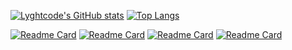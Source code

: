 [![Lyghtcode's GitHub stats](https://github-readme-stats.vercel.app/api?username=lyghtcode&show_icons=true&count_private=true&theme=aura)](https://github.com/lyghtcode)
[![Top Langs](https://github-readme-stats.vercel.app/api/top-langs/?username=lyghtcode)](https://github.com/lyghtcode)

[![Readme Card](https://github-readme-stats.vercel.app/api/pin/?username=lyghtcode&theme=aura&repo=luna-mir-trader)](https://github.com/lyghtcode/luna-mir-trader)
[![Readme Card](https://github-readme-stats.vercel.app/api/pin/?username=lyghtcode&theme=aura&repo=maia-ai)](https://github.com/lyghtcode/maia-ai)
[![Readme Card](https://github-readme-stats.vercel.app/api/pin/?username=lyghtcode&theme=aura&repo=capstone-ml-project)](https://github.com/lyghtcode/capstone-ml-project)
[![Readme Card](https://github-readme-stats.vercel.app/api/pin/?username=lyghtcode&theme=aura&repo=zenster)](https://github.com/lyghtcode/zenster)


